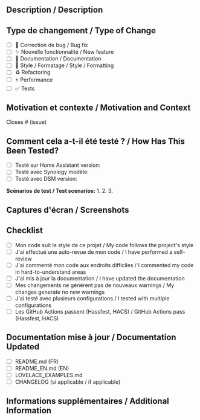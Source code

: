 ## Description / Description

<!-- Décrivez vos changements en détail / Describe your changes in detail -->

## Type de changement / Type of Change

<!-- Cochez les cases appropriées / Check the appropriate boxes -->

- [ ] 🐛 Correction de bug / Bug fix
- [ ] ✨ Nouvelle fonctionnalité / New feature
- [ ] 📝 Documentation / Documentation
- [ ] 🎨 Style / Formatage / Style / Formatting
- [ ] ♻️ Refactoring
- [ ] ⚡ Performance
- [ ] ✅ Tests

## Motivation et contexte / Motivation and Context

<!-- Pourquoi ce changement est-il nécessaire ? Quel problème résout-il ? -->
<!-- Why is this change necessary? What problem does it solve? -->

Closes # (issue)

## Comment cela a-t-il été testé ? / How Has This Been Tested?

<!-- Décrivez les tests effectués / Describe the tests performed -->

- [ ] Testé sur Home Assistant version: 
- [ ] Testé avec Synology modèle:
- [ ] Testé avec DSM version:

**Scénarios de test / Test scenarios:**
1. 
2. 
3. 

## Captures d'écran / Screenshots

<!-- Si applicable, ajoutez des captures d'écran -->
<!-- If applicable, add screenshots -->

## Checklist

- [ ] Mon code suit le style de ce projet / My code follows the project's style
- [ ] J'ai effectué une auto-revue de mon code / I have performed a self-review
- [ ] J'ai commenté mon code aux endroits difficiles / I commented my code in hard-to-understand areas
- [ ] J'ai mis à jour la documentation / I have updated the documentation
- [ ] Mes changements ne génèrent pas de nouveaux warnings / My changes generate no new warnings
- [ ] J'ai testé avec plusieurs configurations / I tested with multiple configurations
- [ ] Les GitHub Actions passent (Hassfest, HACS) / GitHub Actions pass (Hassfest, HACS)

## Documentation mise à jour / Documentation Updated

<!-- Cochez si vous avez mis à jour / Check if you updated -->

- [ ] README.md (FR)
- [ ] README_EN.md (EN)
- [ ] LOVELACE_EXAMPLES.md
- [ ] CHANGELOG (si applicable / if applicable)

## Informations supplémentaires / Additional Information

<!-- Toute autre information utile pour les reviewers -->
<!-- Any other information useful for reviewers -->

